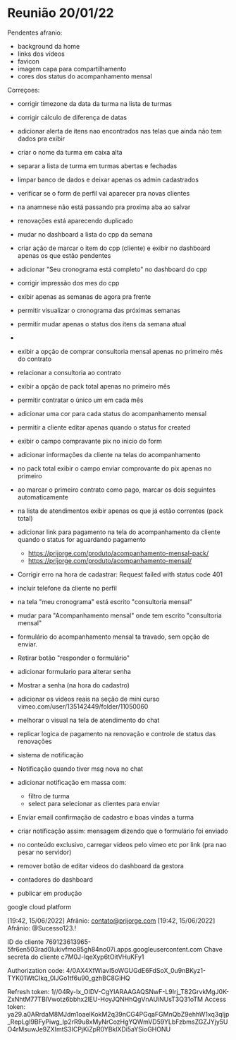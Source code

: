 # Reunião 20/01/22

Pendentes afranio:

- background da home
- links dos vídeos
- favicon 
- imagem capa para compartilhamento
- cores dos status do acompanhamento mensal

Correçoes:

- corrigir timezone da data da turma na lista de turmas
- corrigir cálculo de diferença de datas
- adicionar alerta de itens nao encontrados nas telas que ainda não tem dados pra exibir
- criar o nome da turma em caixa alta
- separar a lista de turma em turmas abertas e fechadas
- limpar banco de dados e deixar apenas os admin cadastrados
- verificar se o form de perfil vai aparecer pra novas clientes
- na anamnese não está passando pra proxima aba ao salvar
- renovações está aparecendo duplicado 
- mudar no dashboard a lista do cpp da semana
- criar ação de marcar o item do cpp (cliente) e exibir no dashboard apenas os que estão pendentes
- adicionar "Seu cronograma está completo" no dashboard do cpp
- corrigir impressão dos mes do cpp 
- exibir apenas as semanas de agora pra frente
- permitir visualizar o cronograma das próximas semanas
- permitir mudar apenas o status dos itens da semana atual
- 
- exibir a opção de comprar consultoria mensal apenas no primeiro mês do contrato
- relacionar a consultoria ao contrato
- exibir a opção de pack total apenas no primeiro mês
- permitir contratar o único um em cada mês
- adicionar uma cor para cada status do acompanhamento mensal
- permitir a cliente editar apenas quando o status for created
- exibir o campo compravante pix no inicio do form
- adicionar informações da cliente na telas do acompanhamento
- no pack total exibir o campo enviar comprovante do pix apenas no primeiro
- ao marcar o primeiro contrato como pago, marcar os dois seguintes automaticamente
- na lista de atendimentos exibir apenas os que já estão correntes (pack total)
- adicionar link para pagamento na tela do acompanhamento da cliente quando o status for aguardando pagamento
  - https://prijorge.com/produto/acompanhamento-mensal-pack/
  - https://prijorge.com/produto/acompanhamento-mensal/



- Corrigir erro na hora de cadastrar: Request failed with status code 401 
- incluir telefone da cliente no perfil
- na tela "meu cronograma" está escrito "consultoria mensal"
- mudar para "Acompanhamento mensal" onde tem escrito "consultoria mensal"
- formulário do acompanhamento mensal ta travado, sem opção de enviar.
- Retirar botão "responder o formulário"
- adicionar formulario para alterar senha
- Mostrar a senha (na hora do cadastro)
- adicionar os videos reais na seção de mini curso vimeo.com/user/135142449/folder/11050060
- melhorar o visual na tela de atendimento do chat


- replicar logica de pagamento na renovação e controle de status das renovações

- sistema de notificação
- Notificação quando tiver msg nova no chat
- adicionar notificação em massa com:
  - filtro de turma
  - select para selecionar as clientes para enviar
- Enviar email confirmação de cadastro e boas vindas a turma
- criar notificação assim: mensagem dizendo que o formulário foi enviado

- no conteúdo exclusivo, carregar vídeos pelo vimeo etc por link (pra nao pesar no servidor) 

- remover botão de editar videos do dashboard da gestora
- contadores do dashboard
- publicar em produção


google cloud platform

[19:42, 15/06/2022] Afrânio: contato@prijorge.com
[19:42, 15/06/2022] Afrânio: @Sucesso123.!

ID do cliente
769123613965-5fr6en503rad0lukivfmo85gh84no07i.apps.googleusercontent.com
Chave secreta do cliente
c7M0J-lqeXyp6tOitVHuKFy1

Authorization code: 
4/0AX4XfWiavI5oWGUGdE6FdSoX_0u9nBKyz1-TYK01WtCIkq_0lJGo1tf6u90_gzhBC8GiHQ

Refresh token: 
1//04Ry-Ix_OIDV-CgYIARAAGAQSNwF-L9Irj_T82GrvkMgJ0K-ZxNhtM77TBIVwotz6bbhx2lEU-HoyJQNHhQgVnAUiNUsT3Q31oTM
Access token: 
ya29.a0ARrdaM8MJdm1oaelKokM2q39nCG4PGqaFGMnQbZ9ehhW1xq3qIjp_RepLgI9BFyPiwg_lp2rR9u8xMyNrCozHgYQWmVD59YLbFzbmsZGZJYjy5UO4rMsuwJe9ZXImtS3ICPjKiZpR0YBklXDi5aYSioGHONU
